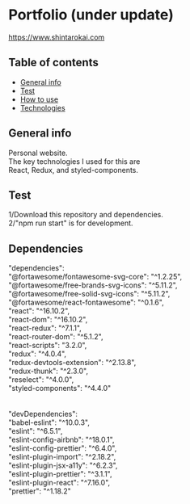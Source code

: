 # Portfolio (under update)

https://www.shintarokai.com

## Table of contents

- [General info](#general-info)
- [Test](#test)
- [How to use](#how-to-use)
- [Technologies](#technologies)

## General info

Personal website. <br>
The key technologies I used for this are <br>
React, Redux, and styled-components.<br>

## Test

1/Download this repository and dependencies.<br>
2/"npm run start" is for development. <br>

## Dependencies

"dependencies": <br>
"@fortawesome/fontawesome-svg-core": "^1.2.25",<br>
"@fortawesome/free-brands-svg-icons": "^5.11.2",<br>
"@fortawesome/free-solid-svg-icons": "^5.11.2",<br>
"@fortawesome/react-fontawesome": "^0.1.6",<br>
"react": "^16.10.2",<br>
"react-dom": "^16.10.2",<br>
"react-redux": "^7.1.1",<br>
"react-router-dom": "^5.1.2",<br>
"react-scripts": "3.2.0",<br>
"redux": "^4.0.4",<br>
"redux-devtools-extension": "^2.13.8",<br>
"redux-thunk": "^2.3.0",<br>
"reselect": "^4.0.0",<br>
"styled-components": "^4.4.0"<br><br><br>
"devDependencies": <br>
"babel-eslint": "^10.0.3",<br>
"eslint": "^6.5.1",<br>
"eslint-config-airbnb": "^18.0.1",<br>
"eslint-config-prettier": "^6.4.0",<br>
"eslint-plugin-import": "^2.18.2",<br>
"eslint-plugin-jsx-a11y": "^6.2.3",<br>
"eslint-plugin-prettier": "^3.1.1",<br>
"eslint-plugin-react": "^7.16.0",<br>
"prettier": "^1.18.2"<br>
